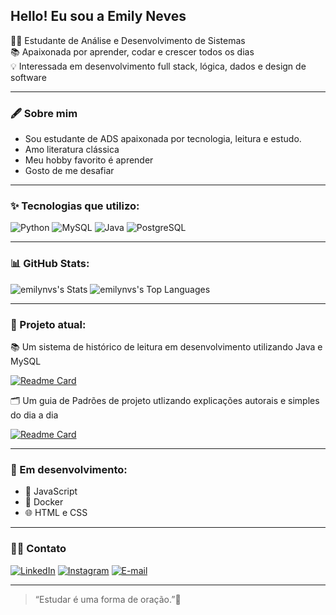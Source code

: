 ## Hello! Eu sou a Emily Neves

👩‍💻 Estudante de Análise e Desenvolvimento de Sistemas  
📚 Apaixonada por aprender, codar e crescer todos os dias  
💡 Interessada em desenvolvimento full stack, lógica, dados e design de software

---
### 🖋 Sobre mim

 - Sou estudante de ADS apaixonada por tecnologia, leitura e estudo.
 - Amo literatura clássica
 - Meu hobby favorito é aprender 
 - Gosto de me desafiar
 
---

### ✨ Tecnologias que utilizo:

![Python](https://img.shields.io/badge/Python-306998?style=for-the-badge&logo=python&logoColor=ffdd54)
![MySQL](https://img.shields.io/badge/MySQL-00618A?style=for-the-badge&logo=mysql&logoColor=white)
![Java](https://img.shields.io/badge/Java-ED8B00?style=for-the-badge&logo=openjdk&logoColor=white)
![PostgreSQL](https://img.shields.io/badge/PostgreSQL-336791?style=for-the-badge&logo=postgresql&logoColor=white)

---

### 📊 GitHub Stats:

![emilynvs's Stats](https://github-readme-stats.vercel.app/api?username=emilynvs&theme=midnight-purple&show_icons=true&hide_border=false&count_private=true)
![emilynvs's Top Languages](https://github-readme-stats.vercel.app/api/top-langs/?username=emilynvs&theme=midnight-purple&show_icons=true&hide_border=false&layout=compact)

---

### 🦉 Projeto atual: 

📚 Um sistema de histórico de leitura em desenvolvimento utilizando Java e MySQL

[![Readme Card](https://github-readme-stats.vercel.app/api/pin/?username=emilynvs&repo=HistoricoLiterario&theme=midnight-purple)](https://github.com/emilynvs/HistoricoLiterario/tree/feature/dao-wip)

🗂 Um guia de Padrões de projeto utlizando explicações autorais e simples do dia a dia

[![Readme Card](https://github-readme-stats.vercel.app/api/pin/?username=emilynvs&repo=Padroes-de-Projeto&theme=midnight-purple)](https://github.com/emilynvs/Padroes-de-Projeto)

---

### 🌱 Em desenvolvimento:
- 📜 JavaScript
- 🐳 Docker
- 🌐 HTML e CSS

---

### 👩‍💻 Contato

[![LinkedIn](https://img.shields.io/badge/LinkedIn-0077B5?style=for-the-badge&logo=linkedin)](www.linkedin.com/in/emily-neves-nascimento-17a2a7326)
[![Instagram](https://img.shields.io/badge/-Instagram-%23E4405F?style=for-the-badge&logo=instagram&logoColor=white)](https://www.instagram.com/emynvs/)
[![E-mail](https://img.shields.io/badge/-Email-1e1e2e?style=for-the-badge&logo=microsoft-outlook&logoColor=007BFF)](mailto:emilynascimento22@outlook.com)

---


> “Estudar é uma forma de oração.”🌺
<!--
**emilynvs/emilynvs** is a ✨ _special_ ✨ repository because its `README.md` (this file) appears on your GitHub profile.

Here are some ideas to get you started:

- 🔭 I’m currently working on ...
- 🌱 I’m currently learning ...
- 👯 I’m looking to collaborate on ...
- 🤔 I’m looking for help with ...
- 💬 Ask me about ...
- 📫 How to reach me: ...
- 😄 Pronouns: ...
- ⚡ Fun fact: ...
-->
